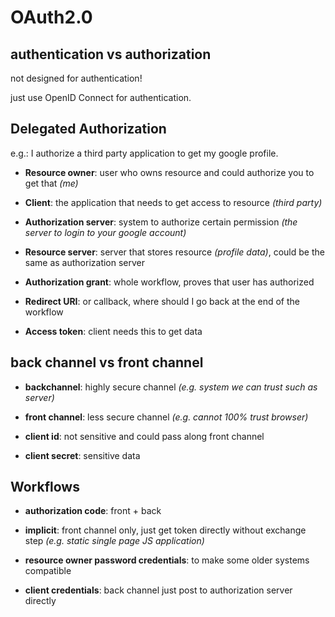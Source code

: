 # OAuth2.0

## authentication vs authorization

not designed for authentication!

just use OpenID Connect for authentication.

## Delegated Authorization

e.g.: I authorize a third party application to get my google profile.

- **Resource owner**: user who owns resource and could authorize you to get that _(me)_

- **Client**: the application that needs to get access to resource _(third party)_

- **Authorization server**: system to authorize certain permission _(the server to login to your google account)_

- **Resource server**: server that stores resource _(profile data)_, could be the same as authorization server

- **Authorization grant**: whole workflow, proves that user has authorized

- **Redirect URI**: or callback, where should I go back at the end of the workflow

- **Access token**: client needs this to get data

## back channel vs front channel

- **backchannel**: highly secure channel _(e.g. system we can trust such as server)_

- **front channel**: less secure channel _(e.g. cannot 100% trust browser)_

- **client id**: not sensitive and could pass along front channel

- **client secret**: sensitive data

## Workflows

- **authorization code**: front + back

- **implicit**: front channel only, just get token directly without exchange step _(e.g. static single page JS application)_

- **resource owner password credentials**: to make some older systems compatible

- **client credentials**: back channel just post to authorization server directly
